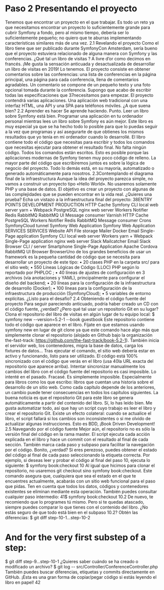# Paso 2 Presentando el proyecto

Tenemos que encontrar un proyecto en el que trabajar. Es todo un reto
ya que necesitamos encontrar un proyecto lo suficientemente grande
para cubrir Symfony a fondo, pero al mismo tiempo, debería ser lo
suficientemente pequeño; no quiero que te aburras implementando
características similares más de una vez.
2.1 Revelando el proyecto
Como el libro tiene que ser publicado durante SymfonyCon Amsterdam,
sería bueno que el proyecto estuviera relacionado de alguna manera con
Symfony y las conferencias. ¿Qué tal un libro de visitas ? A livre d’or como
decimos en francés. ¡Me gusta la sensación anticuada y desactualizada de
desarrollar un libro de visitas en 2019!
Lo tenemos. El proyecto consiste en obtener comentarios sobre las
conferencias: una lista de conferencias en la página principal, una página
para cada conferencia, llena de comentarios agradables. Un comentario
se compone de un pequeño texto y una foto opcional tomada durante la
conferencia. Supongo que acabo de escribir todas las especificaciones que
37necesitamos para empezar.
El proyecto contendrá varias aplicaciones. Una aplicación web tradicional
con una interfaz HTML, una API y una SPA para teléfonos móviles. ¿A
que suena bien?
2.2 Aprender es hacer
Se aprende haciendo. Punto. Leer un libro sobre Symfony está bien.
Programar una aplicación en tu ordenador personal mientras lees un libro
sobre Symfony es aún mejor. Este libro es muy especial ya que se ha
hecho todo lo posible para que lo puedas seguir a la vez que programas y
así asegurarte de que obtienes los mismos resultados que yo tenía en mi
ordenador cuando lo desarrollé.
El libro contiene todo el código que necesitas para escribir y todos los
comandos que necesitas ejecutar para obtener el resultado final. No falta
ningún código. Todos los comandos están escritos. Esto es posible
porque las aplicaciones modernas de Symfony tienen muy poco código
de relleno. La mayor parte del código que escribiremos juntos es sobre
la lógica de negocio del proyecto. Todo lo demás está, en su mayoría,
automatizado o generado automáticamente para nosotros.
2.3Contemplando el diagrama final de la
infraestructura
Aunque la idea del proyecto parezca simple, no vamos a construir un
proyecto tipo «Hello World». No usaremos solamente PHP y una base de
datos.
El objetivo es crear un proyecto con algunas de las complejidades que se
pueden encontrar en la vida real. ¿Quieres una prueba? Echa un vistazo a
la infraestructura final del proyecto:
38ENTRY POINTS
DEVELOPMENT PRODUCTION
HTTP Cache
Symfony CLI
local web server
yarn + 
Webpack
PostgreSQL
nginx
web server
Workers
Notifier
Redis RabbitMQ
RabbitMQ UI
Message
consumer
Varnish HTTP Cache
PostgreSQL
Workers
Notifier
Redis RabbitMQ
Message
consumer
Crons
SymfonyCloud
tunnel
Symfony Web
Application
Symfony Web
Application
SERVICES SERVICES
Website API
File storage Mailer
Docker
Email
Single-Page
application
Symfony CLI
local web server
Workers
yarn + 
Webpack
Single-Page
application
nginx
web server
Slack
Mailcatcher
Email Slack
Browser CLI / server Smartphone
Single-Page Application
Apache Cordova
RabbitMQ UI
Browser BrowserUno de los grandes beneficios de usar un framework es la pequeña
cantidad de código que se necesita para desarrollar un proyecto de este
tipo:
• 20 clases PHP en la carpeta src/ para el sitio web;
• 550 Líneas Lógicas de Código (LLOC) PHP según lo reportado por
PHPLOC ;
• 40 líneas de ajustes de configuración en 3 archivos (vía anotaciones y
YAML), principalmente para configurar el diseño del backend;
• 20 líneas para la configuración de la infraestructura de desarrollo
(Docker);
• 100 líneas para la configuración de la infraestructura de producción
(SymfonyCloud);
• 5 variables de entorno explícitas.
¿Listo para el desafío?
2.4 Obteniendo el código fuente del proyecto
Para seguir pareciendo anticuado, podría haber creado un CD con el
código fuente, ¿verdad? ¿Pero qué tal usar un repositorio Git en su lugar?
Clona el repositorio del libro de visitas en algún lugar de tu equipo local:
$ symfony new --version=5.2-1 --book guestbook
Este repositorio contiene todo el código que aparece en el libro.
Fíjate en que estamos usando symfony new en lugar de git clone ya
que este comando hace algo más que simplemente clonar el repositorio
(alojado en Github bajo la organización the-fast-track:
https://github.com/the-fast-track/book-5.2-1). También inicia el
servidor web, los contenedores, migra la base de datos, carga los fixtures
de datos… Tras ejecutar el comando, el sitio web debería estar en activo y
funcionando, listo para ser utilizado.
El código está 100% sincronizado con el código que verás en el libro (usa
40la URL exacta del repositorio que aparece arriba). Intentar sincronizar
manualmente los cambios del libro con el código fuente del repositorio
es casi imposible. Lo intenté en el pasado. Fracasé. Es simplemente
imposible. Especialmente para libros como los que escribo: libros que
cuentan una historia sobre el desarrollo de un sitio web. Como cada
capítulo depende de los anteriores, un cambio puede tener consecuencias
en todos los capítulos siguientes.
La buena noticia es que el repositorio Git para este libro se genera
automáticamente a partir del contenido del libro. Sí, lo has leído bien.
Me gusta automatizar todo, así que hay un script cuyo trabajo es leer
el libro y crear el repositorio Git. Existe un efecto colateral: cuando se
actualice el libro, el script fallará si los cambios son inconsistentes o si
me olvido de actualizar algunas instrucciones. Esto es BDD, ¡Book Driven
Development!
2.5 Navegando por el código fuente
Mejor aún, el repositorio no es sólo la versión final del código en la rama
master. El script ejecuta cada acción explicada en el libro y hace un commit
con el resultado al final de cada sección. También marca cada paso y
subpaso para facilitar la navegación por el código. Bonito, ¿verdad?
Si eres perezoso, puedes obtener el estado del código al final de cada paso
seleccionando la etiqueta correcta. Por ejemplo, si deseas leer y probar el
código al final del paso 10, ejecuta lo siguiente:
$ symfony book:checkout 10
Al igual que hicimos para clonar el repositorio, no usaremos git checkout
sino symfony book:checkout. Este comando asegura que, cualquiera que
sea el estado en el que te encuentres actualmente, acabarás con un sitio
web funcional para el paso que pidas. Ten en cuenta que todos los
datos, códigos y contenedores existentes se eliminan mediante esta
operación.
También puedes consultar cualquier paso intermedio:
41$ symfony book:checkout 10.2
De nuevo, te recomiendo que lo programes tú mismo. Pero si te quedas
atascado, siempre puedes comparar lo que tienes con el contenido del
libro.
¿No estás seguro de que todo está bien en el subpaso 10.2? Obtén las
diferencias:
$ git diff step-10-1...step-10-2
# And for the very first substep of a step:
$ git diff step-9...step-10-1
¿Quieres saber cuándo se ha creado o modificado un archivo?
$ git log -- src/Controller/ConferenceController.php
También puedes buscar diferencias, etiquetas y commits directamente en
GitHub. ¡Esta es una gran forma de copiar/pegar código si estás leyendo
el libro en papel!
42
